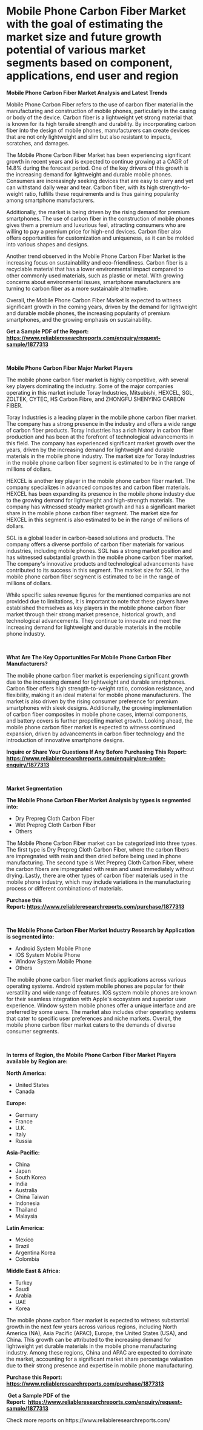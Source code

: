 <p><h1>Mobile Phone Carbon Fiber Market with the goal of estimating the market size and future growth potential of various market segments based on component, applications, end user and region</h1></p><p><strong>Mobile Phone Carbon Fiber Market Analysis and Latest Trends</strong></p>
<p><p>Mobile Phone Carbon Fiber refers to the use of carbon fiber material in the manufacturing and construction of mobile phones, particularly in the casing or body of the device. Carbon fiber is a lightweight yet strong material that is known for its high tensile strength and durability. By incorporating carbon fiber into the design of mobile phones, manufacturers can create devices that are not only lightweight and slim but also resistant to impacts, scratches, and damages.</p><p>The Mobile Phone Carbon Fiber Market has been experiencing significant growth in recent years and is expected to continue growing at a CAGR of 14.8% during the forecast period. One of the key drivers of this growth is the increasing demand for lightweight and durable mobile phones. Consumers are increasingly seeking devices that are easy to carry and yet can withstand daily wear and tear. Carbon fiber, with its high strength-to-weight ratio, fulfills these requirements and is thus gaining popularity among smartphone manufacturers.</p><p>Additionally, the market is being driven by the rising demand for premium smartphones. The use of carbon fiber in the construction of mobile phones gives them a premium and luxurious feel, attracting consumers who are willing to pay a premium price for high-end devices. Carbon fiber also offers opportunities for customization and uniqueness, as it can be molded into various shapes and designs.</p><p>Another trend observed in the Mobile Phone Carbon Fiber Market is the increasing focus on sustainability and eco-friendliness. Carbon fiber is a recyclable material that has a lower environmental impact compared to other commonly used materials, such as plastic or metal. With growing concerns about environmental issues, smartphone manufacturers are turning to carbon fiber as a more sustainable alternative.</p><p>Overall, the Mobile Phone Carbon Fiber Market is expected to witness significant growth in the coming years, driven by the demand for lightweight and durable mobile phones, the increasing popularity of premium smartphones, and the growing emphasis on sustainability.</p></p>
<p><strong>Get a Sample PDF of the Report:&nbsp; <a href="https://www.reliableresearchreports.com/enquiry/request-sample/1877313">https://www.reliableresearchreports.com/enquiry/request-sample/1877313</a></strong></p>
<p>&nbsp;</p>
<p><strong>Mobile Phone Carbon Fiber Major Market Players</strong></p>
<p><p>The mobile phone carbon fiber market is highly competitive, with several key players dominating the industry. Some of the major companies operating in this market include Toray Industries, Mitsubishi, HEXCEL, SGL, ZOLTEK, CYTEC, HS Carbon Fibre, and ZHONGFU SHENYING CARBON FIBER.</p><p>Toray Industries is a leading player in the mobile phone carbon fiber market. The company has a strong presence in the industry and offers a wide range of carbon fiber products. Toray Industries has a rich history in carbon fiber production and has been at the forefront of technological advancements in this field. The company has experienced significant market growth over the years, driven by the increasing demand for lightweight and durable materials in the mobile phone industry. The market size for Toray Industries in the mobile phone carbon fiber segment is estimated to be in the range of millions of dollars.</p><p>HEXCEL is another key player in the mobile phone carbon fiber market. The company specializes in advanced composites and carbon fiber materials. HEXCEL has been expanding its presence in the mobile phone industry due to the growing demand for lightweight and high-strength materials. The company has witnessed steady market growth and has a significant market share in the mobile phone carbon fiber segment. The market size for HEXCEL in this segment is also estimated to be in the range of millions of dollars.</p><p>SGL is a global leader in carbon-based solutions and products. The company offers a diverse portfolio of carbon fiber materials for various industries, including mobile phones. SGL has a strong market position and has witnessed substantial growth in the mobile phone carbon fiber market. The company's innovative products and technological advancements have contributed to its success in this segment. The market size for SGL in the mobile phone carbon fiber segment is estimated to be in the range of millions of dollars.</p><p>While specific sales revenue figures for the mentioned companies are not provided due to limitations, it is important to note that these players have established themselves as key players in the mobile phone carbon fiber market through their strong market presence, historical growth, and technological advancements. They continue to innovate and meet the increasing demand for lightweight and durable materials in the mobile phone industry.</p></p>
<p>&nbsp;</p>
<p><strong>What Are The Key Opportunities For Mobile Phone Carbon Fiber Manufacturers?</strong></p>
<p><p>The mobile phone carbon fiber market is experiencing significant growth due to the increasing demand for lightweight and durable smartphones. Carbon fiber offers high strength-to-weight ratio, corrosion resistance, and flexibility, making it an ideal material for mobile phone manufacturers. The market is also driven by the rising consumer preference for premium smartphones with sleek designs. Additionally, the growing implementation of carbon fiber composites in mobile phone cases, internal components, and battery covers is further propelling market growth. Looking ahead, the mobile phone carbon fiber market is expected to witness continued expansion, driven by advancements in carbon fiber technology and the introduction of innovative smartphone designs.</p></p>
<p><strong>Inquire or Share Your Questions If Any Before Purchasing This Report: <a href="https://www.reliableresearchreports.com/enquiry/pre-order-enquiry/1877313">https://www.reliableresearchreports.com/enquiry/pre-order-enquiry/1877313</a></strong></p>
<p>&nbsp;</p>
<p><strong>Market Segmentation</strong></p>
<p><strong>The Mobile Phone Carbon Fiber Market Analysis by types is segmented into:</strong></p>
<p><ul><li>Dry Prepreg Cloth Carbon Fiber</li><li>Wet Prepreg Cloth Carbon Fiber</li><li>Others</li></ul></p>
<p><p>The Mobile Phone Carbon Fiber market can be categorized into three types. The first type is Dry Prepreg Cloth Carbon Fiber, where the carbon fibers are impregnated with resin and then dried before being used in phone manufacturing. The second type is Wet Prepreg Cloth Carbon Fiber, where the carbon fibers are impregnated with resin and used immediately without drying. Lastly, there are other types of carbon fiber materials used in the mobile phone industry, which may include variations in the manufacturing process or different combinations of materials.</p></p>
<p><strong>Purchase this Report:&nbsp;<a href="https://www.reliableresearchreports.com/purchase/1877313">https://www.reliableresearchreports.com/purchase/1877313</a></strong></p>
<p>&nbsp;</p>
<p><strong>The Mobile Phone Carbon Fiber Market Industry Research by Application is segmented into:</strong></p>
<p><ul><li>Android System Mobile Phone</li><li>IOS System Mobile Phone</li><li>Window System Mobile Phone</li><li>Others</li></ul></p>
<p><p>The mobile phone carbon fiber market finds applications across various operating systems. Android system mobile phones are popular for their versatility and wide range of features. IOS system mobile phones are known for their seamless integration with Apple's ecosystem and superior user experience. Window system mobile phones offer a unique interface and are preferred by some users. The market also includes other operating systems that cater to specific user preferences and niche markets. Overall, the mobile phone carbon fiber market caters to the demands of diverse consumer segments.</p></p>
<p>&nbsp;</p>
<p><strong>In terms of Region, the Mobile Phone Carbon Fiber Market Players available by Region are:</strong></p>
<p>
    <p> <strong> North America: </strong>
        <ul>
            <li>United States</li>
            <li>Canada</li>
        </ul>
        </p> 
    <p> <strong> Europe: </strong>
        <ul>
            <li>Germany</li>
            <li>France</li>
            <li>U.K.</li>
            <li>Italy</li>
            <li>Russia</li>
        </ul>
        </p> 
    <p> <strong> Asia-Pacific: </strong>
        <ul>
            <li>China</li>
            <li>Japan</li>
            <li>South Korea</li>
            <li>India</li>
            <li>Australia</li>
            <li>China Taiwan</li>
            <li>Indonesia</li>
            <li>Thailand</li>
            <li>Malaysia</li>
        </ul>
        </p> 
    <p> <strong> Latin America: </strong>
        <ul>
            <li>Mexico</li>
            <li>Brazil</li>
            <li>Argentina Korea</li>
            <li>Colombia</li>
        </ul>
        </p> 
    <p> <strong> Middle East & Africa: </strong>
        <ul>
            <li>Turkey</li>
            <li>Saudi</li>
            <li>Arabia</li>
            <li>UAE</li>
            <li>Korea</li>
        </ul>
    </p>
    </p>
<p><p>The mobile phone carbon fiber market is expected to witness substantial growth in the next few years across various regions, including North America (NA), Asia Pacific (APAC), Europe, the United States (USA), and China. This growth can be attributed to the increasing demand for lightweight yet durable materials in the mobile phone manufacturing industry. Among these regions, China and APAC are expected to dominate the market, accounting for a significant market share percentage valuation due to their strong presence and expertise in mobile phone manufacturing.</p></p>
<p><strong>Purchase this Report: <a href="https://www.reliableresearchreports.com/purchase/1877313">https://www.reliableresearchreports.com/purchase/1877313</a></strong></p>
<p>&nbsp;<strong>Get a Sample PDF of the Report:&nbsp;&nbsp;<a href="https://www.reliableresearchreports.com/enquiry/request-sample/1877313">https://www.reliableresearchreports.com/enquiry/request-sample/1877313</a></strong></p>
<p><strong></strong></p>
<p>Check more reports on https://www.reliableresearchreports.com/</p>